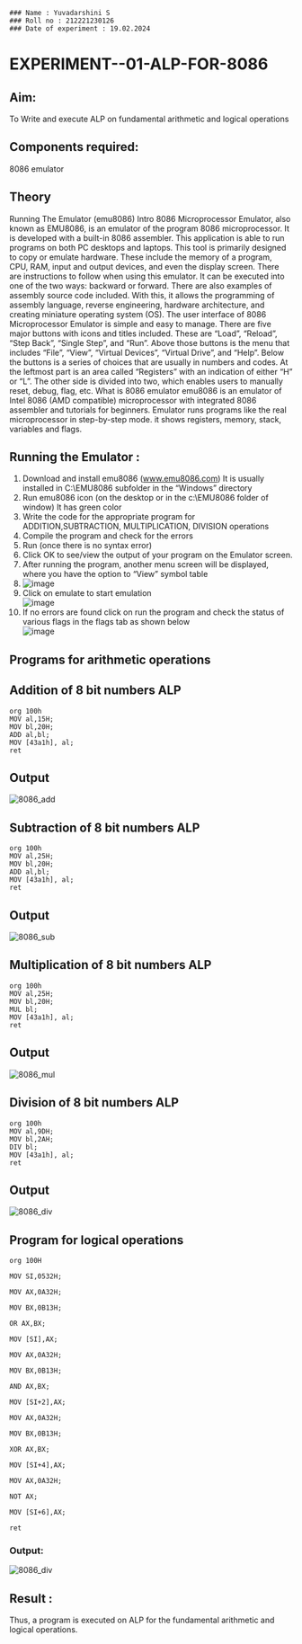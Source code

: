 ```
### Name : Yuvadarshini S
### Roll no : 212221230126
### Date of experiment : 19.02.2024
```
# EXPERIMENT--01-ALP-FOR-8086

## Aim: 
To Write and execute ALP on fundamental arithmetic and logical operations
## Components required: 
8086  emulator 
## Theory 
Running The Emulator (emu8086) Intro 8086 Microprocessor Emulator, also known as EMU8086, is an emulator of the program 8086 microprocessor.
It is developed with a built-in 8086 assembler. 
This application is able to run programs on both PC desktops and laptops. This tool is primarily designed to copy or emulate hardware. These include the memory of a program, CPU, RAM, input and output devices, and even the display screen. There are instructions to follow when using this emulator. It can be executed into one of the two ways: backward or forward. There are also examples of assembly source code included. With this, it allows the programming of assembly language, reverse engineering, hardware architecture, and creating miniature operating system (OS). The user interface of 8086 Microprocessor Emulator is simple and easy to manage. There are five major buttons with icons and titles included. These are “Load”, “Reload”, “Step Back”, “Single Step”, and “Run”. Above those buttons is the menu that includes “File”, “View”, “Virtual Devices”, “Virtual Drive”, and “Help”. Below the buttons is a series of choices that are usually in numbers and codes. At the leftmost part is an area called “Registers” with an indication of either “H” or “L”. The other side is divided into two, which enables users to manually reset, debug, flag, etc. What is 8086 emulator emu8086 is an emulator of Intel 8086 (AMD compatible) microprocessor with integrated 8086 assembler and tutorials for beginners. Emulator runs programs like the real microprocessor in step-by-step mode. it shows registers, memory, stack, variables and flags.


 ## Running the Emulator :
1. Download and install emu8086 (www.emu8086.com) It is usually installed in C:\EMU8086 subfolder in the “Windows” directory
2. Run  emu8086 icon (on the desktop or in the c:\EMU8086 folder of window) It has green color 
3. Write the code for the appropriate program for ADDITION,SUBTRACTION, MULTIPLICATION,  DIVISION operations 
4. Compile the program and check for the errors 
5. Run (once there is no syntax error) 
6. Click OK to see/view the output of your program on the Emulator screen. 
7. After running the program, another menu screen will be displayed, where you have the option to “View” symbol table<br>
8. ![image](https://user-images.githubusercontent.com/36288975/189273263-d65baae9-4b8f-4723-afb3-c0ffa4052b04.png)<br>
9. Click on emulate to start emulation<br>
![image](https://user-images.githubusercontent.com/36288975/189273273-9bb36ec1-e2e8-4892-8d35-37707332bfdc.png)
10.	If no errors are found click on run the program and check the status of various flags in the flags tab as shown below<br>
![image](https://user-images.githubusercontent.com/36288975/189273277-113a2a33-4a40-4ff8-95a5-ecd3a1f504fe.png)

## Programs for arithmetic  operations

## Addition of 8 bit numbers ALP 
```
org 100h
MOV al,15H;
MOV bl,20H;
ADD al,bl;
MOV [43a1h], al;
ret
```
## Output  
 ![8086_add](https://github.com/Yuvadarshini-Sathiyamoorthy/EXPERIMENT--01-ALP-FOR-8086/assets/93482485/1f6d92b1-68ca-4c01-aeeb-0a4bc8900eb8)


## Subtraction of 8 bit numbers ALP 
```
org 100h
MOV al,25H;
MOV bl,20H;
ADD al,bl;
MOV [43a1h], al;
ret
```
## Output  
![8086_sub](https://github.com/Yuvadarshini-Sathiyamoorthy/EXPERIMENT--01-ALP-FOR-8086/assets/93482485/db6ffff7-cca7-4f72-80b9-ed8f6ed8edb2)


## Multiplication of 8 bit numbers ALP
```
org 100h
MOV al,25H;
MOV bl,20H;
MUL bl;
MOV [43a1h], al;
ret
```
## Output  
![8086_mul](https://github.com/Yuvadarshini-Sathiyamoorthy/EXPERIMENT--01-ALP-FOR-8086/assets/93482485/775d869f-a6f3-40d1-96d2-bd9e532d3b0d)

## Division of 8 bit numbers ALP
```
org 100h
MOV al,9DH;
MOV bl,2AH;
DIV bl;
MOV [43a1h], al;
ret
```
## Output  
![8086_div](https://github.com/Yuvadarshini-Sathiyamoorthy/EXPERIMENT--01-ALP-FOR-8086/assets/93482485/50468785-ea09-4337-961a-0b3e2389c647)

## Program for logical  operations
```
org 100H  

MOV SI,0532H;

MOV AX,0A32H;

MOV BX,0B13H;

OR AX,BX;

MOV [SI],AX;

MOV AX,0A32H;

MOV BX,0B13H;

AND AX,BX; 

MOV [SI+2],AX;

MOV AX,0A32H;

MOV BX,0B13H; 

XOR AX,BX;    

MOV [SI+4],AX;

MOV AX,0A32H;

NOT AX; 

MOV [SI+6],AX;

ret 
```
### Output:
![8086_div](https://github.com/amal-2006/EXPERIMENT--01-ALP-FOR-8086/assets/148410730/69b341bd-d8c5-4911-bfac-829daa209c65)

## Result :
Thus, a program is executed on ALP for the fundamental arithmetic and logical operations.
 






